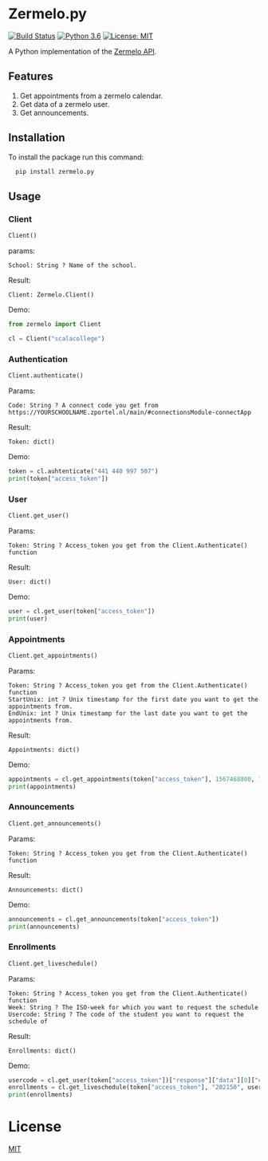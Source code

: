 # Zermelo.py

[![Build Status](https://travis-ci.org/wouter173/zermelo.py.svg?branch=master)](https://travis-ci.org/wouter173/zermelo.py) [![Python 3.6](https://img.shields.io/badge/python-3.6-blue.svg)](https://www.python.org/downloads/release/python-360/) [![License: MIT](https://img.shields.io/badge/License-MIT-yellow.svg)](https://opensource.org/licenses/MIT)

A Python implementation of the [Zermelo API](https://zermelo.atlassian.net/wiki/spaces/DEV).

## Features

1. Get appointments from a zermelo calendar.
2. Get data of a zermelo user.
3. Get announcements.

## Installation

To install the package run this command:

```bash
  pip install zermelo.py
```

## Usage

### Client

```python
Client()
```

params:
```
School: String ? Name of the school.
```

Result:
```
Client: Zermelo.Client()
```

Demo:
```python
from zermelo import Client

cl = Client("scalacollege")
```

### Authentication

```python
Client.authenticate()
```

Params:

```
Code: String ? A connect code you get from https://YOURSCHOOLNAME.zportel.nl/main/#connectionsModule-connectApp
```

Result:

```
Token: dict()
```

Demo:

```python
token = cl.auhtenticate("441 440 997 507")
print(token["access_token"])
```

### User

```python
Client.get_user()
```

Params: 
```
Token: String ? Access_token you get from the Client.Authenticate() function
```

Result:

```
User: dict()
```

Demo:

```python
user = cl.get_user(token["access_token"])
print(user)
```

### Appointments

```python
Client.get_appointments()
```

Params: 
```
Token: String ? Access_token you get from the Client.Authenticate() function
StartUnix: int ? Unix timestamp for the first date you want to get the appointments from.
EndUnix: int ? Unix timestamp for the last date you want to get the appointments from.
```

Result:

```
Appointments: dict()
```

Demo:

```python
appointments = cl.get_appointments(token["access_token"], 1567468800, 1568073600)
print(appointments)
```

### Announcements

```python
Client.get_announcements()
```

Params: 
```
Token: String ? Access_token you get from the Client.Authenticate() function
```

Result:

```
Announcements: dict()
```

Demo:

```python
announcements = cl.get_announcements(token["access_token"])
print(announcements)
```

### Enrollments

```python
Client.get_liveschedule()
```

Params: 
```
Token: String ? Access_token you get from the Client.Authenticate() function
Week: String ? The ISO-week for which you want to request the schedule
Usercode: String ? The code of the student you want to request the schedule of 
```

Result:

```
Enrollments: dict()
```

Demo:

```python
usercode = cl.get_user(token["access_token"])["response"]["data"][0]["code"]
enrollments = cl.get_liveschedule(token["access_token"], "202150", usercode) # Requests week 50 of the year 2021
print(enrollments)
```

# License
[MIT](https://github.com/wouter173/zermelo.py/blob/master/LICENSE)

